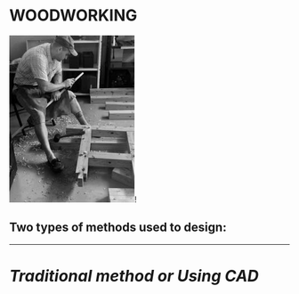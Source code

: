   
# **WOODWORKING**  
![wood](woodwork.jpg)! 
  
## Two types of methods used to design:  

---

# *Traditional method or Using CAD*

